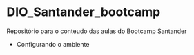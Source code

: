 # DIO_Santander_bootcamp
Repositório para o conteudo das aulas do Bootcamp Santander 

- Configurando o ambiente